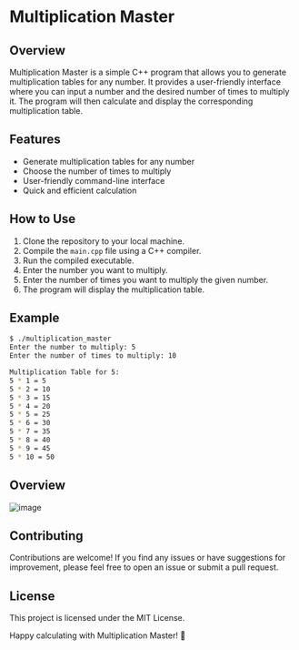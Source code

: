 # Multiplication Master

## Overview

Multiplication Master is a simple C++ program that allows you to generate multiplication tables for any number. It provides a user-friendly interface where you can input a number and the desired number of times to multiply it. The program will then calculate and display the corresponding multiplication table.

## Features

- Generate multiplication tables for any number
- Choose the number of times to multiply
- User-friendly command-line interface
- Quick and efficient calculation

## How to Use

1. Clone the repository to your local machine.
2. Compile the `main.cpp` file using a C++ compiler.
3. Run the compiled executable.
4. Enter the number you want to multiply.
5. Enter the number of times you want to multiply the given number.
6. The program will display the multiplication table.

## Example

```bash
$ ./multiplication_master
Enter the number to multiply: 5
Enter the number of times to multiply: 10

Multiplication Table for 5:
5 * 1 = 5
5 * 2 = 10
5 * 3 = 15
5 * 4 = 20
5 * 5 = 25
5 * 6 = 30
5 * 7 = 35
5 * 8 = 40
5 * 9 = 45
5 * 10 = 50
```

## Overview

![image](https://github.com/ferrnnaando/MultiplicationMaster/assets/77246868/7d48d0a9-c00a-4057-8785-b288c905f2cc)

## Contributing

Contributions are welcome! If you find any issues or have suggestions for improvement, please feel free to open an issue or submit a pull request.

## License

This project is licensed under the MIT License.

Happy calculating with Multiplication Master! 🚀
